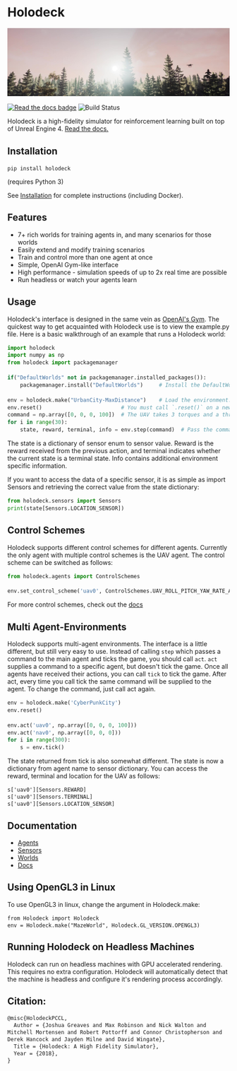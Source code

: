 # Holodeck

[![Holodeck Video](docs/images/sunrise_Moment.jpg)](https://www.youtube.com/watch?v=_huewiGqfrs)

[![Read the docs badge](https://readthedocs.org/projects/holodeck/badge/)](https://holodeck.readthedocs.io/en/develop/) ![Build Status](https://jenkins.holodeck.ml/buildStatus/icon?job=holodeck-engine%2Fdevelop)

Holodeck is a high-fidelity simulator for reinforcement learning built on top of Unreal Engine 4.
[Read the docs.](https://holodeck.readthedocs.io)

## Installation
`pip install holodeck`

(requires Python 3)

See [Installation](https://holodeck.readthedocs.io/en/latest/usage/installation.html) for complete instructions (including Docker).

## Features
 - 7+ rich worlds for training agents in, and many scenarios for those worlds
 - Easily extend and modify training scenarios
 - Train and control more than one agent at once
 - Simple, OpenAI Gym-like interface
 - High performance - simulation speeds of up to 2x real time are possible
 - Run headless or watch your agents learn

## Usage
Holodeck's interface is designed in the same vein as [OpenAI's Gym](https://gym.openai.com/).
The quickest way to get acquainted with Holodeck use is to view the example.py file.
Here is a basic walkthrough of an example that runs a Holodeck world:
```python
import holodeck
import numpy as np
from holodeck import packagemanager

if("DefaultWorlds" not in packagemanager.installed_packages()): 
    packagemanager.install("DefaultWorlds")     # Install the DefaultWorlds package if not already installed

env = holodeck.make("UrbanCity-MaxDistance")    # Load the environment. This environment contains a UAV in a city.
env.reset()                         # You must call `.reset()` on a newly created environment before ticking/stepping it
command = np.array([0, 0, 0, 100])  # The UAV takes 3 torques and a thrust as a command.
for i in range(30):
    state, reward, terminal, info = env.step(command)  # Pass the command to the environment with step.
```
The state is a dictionary of sensor enum to sensor value.
Reward is the reward received from the previous action, and terminal indicates whether the current
state is a terminal state.
Info contains additional environment specific information.

If you want to access the data of a specific sensor, it is as simple as import Sensors and
retrieving the correct value from the state dictionary:

```python
from holodeck.sensors import Sensors
print(state[Sensors.LOCATION_SENSOR])
```

## Control Schemes
Holodeck supports different control schemes for different agents.
Currently the only agent with multiple control schemes is the UAV agent.
The control scheme can be switched as follows:
```python
from holodeck.agents import ControlSchemes

env.set_control_scheme('uav0', ControlSchemes.UAV_ROLL_PITCH_YAW_RATE_ALT)
```
For more control schemes, check out the [docs](https://holodeck.readthedocs.io/en/latest/holodeck/agents.html)

## Multi Agent-Environments
Holodeck supports multi-agent environments. The interface is a little different, but still very easy to use.
Instead of calling `step` which passes a command to the main agent and ticks the game, you should call `act`.
`act` supplies a command to a specific agent, but doesn't tick the game.
Once all agents have received their actions, you can call `tick` to tick the game.
After act, every time you call tick the same command will be supplied to the agent.
To change the command, just call act again.
```python
env = holodeck.make('CyberPunkCity')
env.reset()

env.act('uav0', np.array([0, 0, 0, 100]))
env.act('nav0', np.array([0, 0, 0]))
for i in range(300):
    s = env.tick()
```
The state returned from tick is also somewhat different.
The state is now a dictionary from agent name to sensor dictionary.
You can access the reward, terminal and location for the UAV as follows:
```
s['uav0'][Sensors.REWARD]
s['uav0'][Sensors.TERMINAL]
s['uav0'][Sensors.LOCATION_SENSOR]
```


## Documentation
* [Agents](https://holodeck.readthedocs.io/en/develop/agents/agents.html)
* [Sensors](https://holodeck.readthedocs.io/en/develop/holodeck/sensors.html)
* [Worlds](https://holodeck.readthedocs.io/en/develop/packages/packages.html)
* [Docs](https://holodeck.readthedocs.io/en/latest/)

## Using OpenGL3 in Linux
To use OpenGL3 in linux, change the argument in Holodeck.make:
```
from Holodeck import Holodeck
env = Holodeck.make("MazeWorld", Holodeck.GL_VERSION.OPENGL3)
```

## Running Holodeck on Headless Machines
Holodeck can run on headless machines with GPU accelerated rendering. This requires no extra configuration. Holodeck will automatically detect that the machine is headless and configure it's rendering process accordingly. 

## Citation:
```
@misc{HolodeckPCCL,
  Author = {Joshua Greaves and Max Robinson and Nick Walton and Mitchell Mortensen and Robert Pottorff and Connor Christopherson and Derek Hancock and Jayden Milne and David Wingate},
  Title = {Holodeck: A High Fidelity Simulator},
  Year = {2018},
}
```

